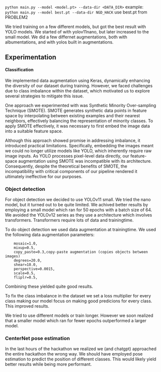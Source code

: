 ``python main.py --model <model.pt> --data-dir <DATA_DIR>``
example: ``python main.py --model best.pt --data-dir NGD_HACK``
use best.pt from PROBLEM2



We tried training on a few different models, but got the best result with YOLO models. We started of with yolov11nano, but later increased to the small model. 
We did a few differnet augmentations, both with albumentations, and with yolos built in augmentations.


## Experimentation

#### Classification
We implemented data augmentation using Keras, dynamically enhancing the diversity of our dataset during training. However, we faced challenges due to class imbalance within the dataset, which motivated us to explore several strategies to mitigate this issue.

One approach we experimented with was Synthetic Minority Over-sampling Technique (SMOTE). SMOTE generates synthetic data points in feature space by interpolating between existing examples and their nearest neighbors, effectively balancing the representation of minority classes. To apply SMOTE effectively, it was necessary to first embed the image data into a suitable feature space.

Although this approach showed promise in addressing imbalance, it introduced practical limitations. Specifically, embedding the images meant we could no longer utilize models like YOLO, which inherently require raw image inputs. As YOLO processes pixel-level data directly, our feature-space augmentation using SMOTE was incompatible with its architecture. Consequently, despite the theoretical benefits of SMOTE, the incompatibility with critical components of our pipeline rendered it ultimately ineffective for our purposes.

### Object detection

For object detection we decided to use YOLOv11 small. We tried the nano model, but it turned out to be quite limited. We achived better results by employing a small model which ran for 50 epochs with a batch size of 64. We avoided the YOLOv12 series as they use a architecture which involves transformers. Transformers require lots of data and trainingtime. 

To do object detection we used data augmentation at trainingtime. We used the following data augmentation parameters:
```
    mosaic=1.0,
    mixup=0.5,
    copy_paste=0.3,copy-paste augmentation (copies objects between images)
    degrees=20.0,
    shear=10.0,
    perspective=0.0015,
    scale=0.5,
    fliplr=0.5,
```
Combining these yielded quite good results. 

To fix the class imbalance in the dataset we set a loss multiplier for every class making our model focus on making good predicions for every class. This improved results.

We tried to use different models or train longer. However we soon realized that a smaller model which ran for fewer epochs outperformed a larger model.


### CenterNet pose estimation

In the last hours of the hackathon we realized we (and chatgpt) approached the entire hackathon the wrong way. We should have employed pose estimation to predict the position of different classes. This would likely yield better results while being more performant.